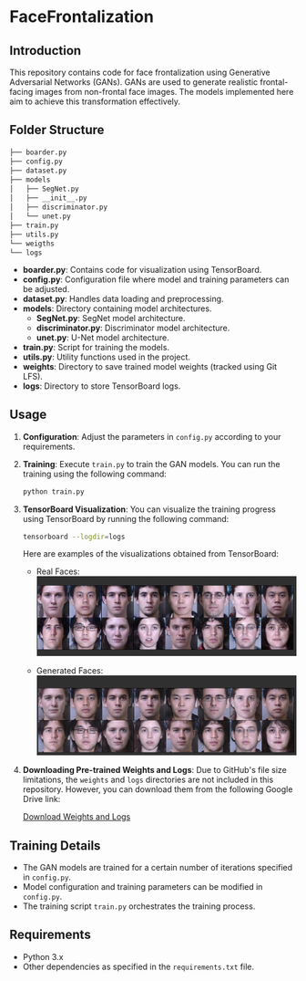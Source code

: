 # FaceFrontalization

## Introduction

This repository contains code for face frontalization using Generative Adversarial Networks (GANs). GANs are used to generate realistic frontal-facing images from non-frontal face images. The models implemented here aim to achieve this transformation effectively.

## Folder Structure

```
├── boarder.py
├── config.py
├── dataset.py
├── models
│   ├── SegNet.py
│   ├── __init__.py
│   ├── discriminator.py
│   └── unet.py
├── train.py
├── utils.py
└── weigths
└── logs
```

- **boarder.py**: Contains code for visualization using TensorBoard.
- **config.py**: Configuration file where model and training parameters can be adjusted.
- **dataset.py**: Handles data loading and preprocessing.
- **models**: Directory containing model architectures.
    - **SegNet.py**: SegNet model architecture.
    - **discriminator.py**: Discriminator model architecture.
    - **unet.py**: U-Net model architecture.
- **train.py**: Script for training the models.
- **utils.py**: Utility functions used in the project.
- **weights**: Directory to save trained model weights (tracked using Git LFS).
- **logs**: Directory to store TensorBoard logs.

## Usage

1. **Configuration**: Adjust the parameters in `config.py` according to your requirements.
2. **Training**: Execute `train.py` to train the GAN models. You can run the training using the following command:

    ```bash
    python train.py
    ```
3. **TensorBoard Visualization**: You can visualize the training progress using TensorBoard by running the following command:

    ```bash
    tensorboard --logdir=logs
    ```

    Here are examples of the visualizations obtained from TensorBoard:

    - Real Faces:
    ![Real Faces](images/reals.png)

    - Generated Faces:
    ![Generated Faces](images/fakes.png)


4. **Downloading Pre-trained Weights and Logs**: Due to GitHub's file size limitations, the `weights` and `logs` directories are not included in this repository. However, you can download them from the following Google Drive link:

    [Download Weights and Logs](https://drive.google.com/drive/folders/1VrigQSP8iPeeNuCgQjDywuWxeTskW3xW?usp=share_link)

## Training Details

- The GAN models are trained for a certain number of iterations specified in `config.py`.
- Model configuration and training parameters can be modified in `config.py`.
- The training script `train.py` orchestrates the training process.

## Requirements

- Python 3.x
- Other dependencies as specified in the `requirements.txt` file.
